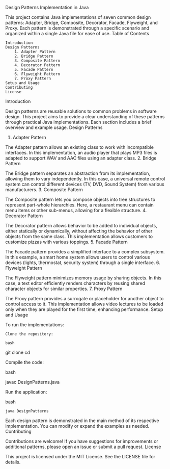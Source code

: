 Design Patterns Implementation in Java

This project contains Java implementations of seven common design patterns: Adapter, Bridge, Composite, Decorator, Facade, Flyweight, and Proxy. Each pattern is demonstrated through a specific scenario and organized within a single Java file for ease of use.
Table of Contents

    Introduction
    Design Patterns
        1. Adapter Pattern
        2. Bridge Pattern
        3. Composite Pattern
        4. Decorator Pattern
        5. Facade Pattern
        6. Flyweight Pattern
        7. Proxy Pattern
    Setup and Usage
    Contributing
    License

Introduction

Design patterns are reusable solutions to common problems in software design. This project aims to provide a clear understanding of these patterns through practical Java implementations. Each section includes a brief overview and example usage.
Design Patterns
1. Adapter Pattern

The Adapter pattern allows an existing class to work with incompatible interfaces. In this implementation, an audio player that plays MP3 files is adapted to support WAV and AAC files using an adapter class.
2. Bridge Pattern

The Bridge pattern separates an abstraction from its implementation, allowing them to vary independently. In this case, a universal remote control system can control different devices (TV, DVD, Sound System) from various manufacturers.
3. Composite Pattern

The Composite pattern lets you compose objects into tree structures to represent part-whole hierarchies. Here, a restaurant menu can contain menu items or other sub-menus, allowing for a flexible structure.
4. Decorator Pattern

The Decorator pattern allows behavior to be added to individual objects, either statically or dynamically, without affecting the behavior of other objects from the same class. This implementation allows customers to customize pizzas with various toppings.
5. Facade Pattern

The Facade pattern provides a simplified interface to a complex subsystem. In this example, a smart home system allows users to control various devices (lights, thermostat, security system) through a single interface.
6. Flyweight Pattern

The Flyweight pattern minimizes memory usage by sharing objects. In this case, a text editor efficiently renders characters by reusing shared character objects for similar properties.
7. Proxy Pattern

The Proxy pattern provides a surrogate or placeholder for another object to control access to it. This implementation allows video lectures to be loaded only when they are played for the first time, enhancing performance.
Setup and Usage

To run the implementations:

    Clone the repository:

    bash

git clone <repository-url>
cd <repository-directory>

Compile the code:

bash

javac DesignPatterns.java

Run the application:

bash

    java DesignPatterns

Each design pattern is demonstrated in the main method of its respective implementation. You can modify or expand the examples as needed.
Contributing

Contributions are welcome! If you have suggestions for improvements or additional patterns, please open an issue or submit a pull request.
License

This project is licensed under the MIT License. See the LICENSE file for details.